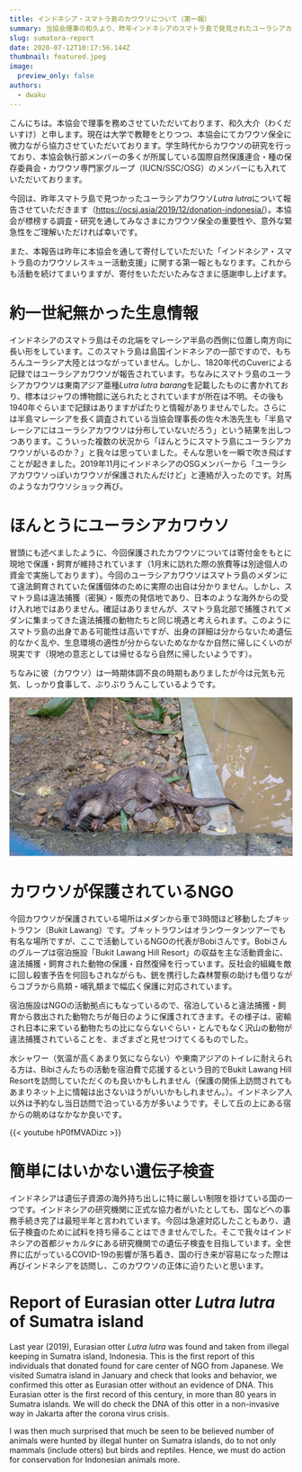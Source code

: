 ```yaml
---
title: インドネシア・スマトラ島のカワウソについて（第一報）
summary: 当協会理事の和久より、昨年インドネシアのスマトラ島で発見されたユーラシアカワウソの報告をさせていただきます。
slug: sumatora-report
date: 2020-07-12T10:17:56.144Z
thumbnail: featured.jpeg
image:
  preview_only: false
authors:
  - dwaku
---
```

こんにちは。本協会で理事を務めさせていただいております、和久大介（わくだいすけ）と申します。現在は大学で教鞭をとりつつ、本協会にてカワウソ保全に微力ながら協力させていただいております。学生時代からカワウソの研究を行っており、本協会執行部メンバーの多くが所属している国際自然保護連合・種の保存委員会・カワウソ専門家グループ（IUCN/SSC/OSG）のメンバーにも入れていただいております。

今回は、昨年スマトラ島で見つかったユーラシアカワウソ*Lutra lutra*について報告させていただきます（<https://ocsj.asia/2019/12/donation-indonesia/>）。本協会が標榜する調査・研究を通してみなさまにカワウソ保全の重要性や、意外な緊急性をご理解いただければ幸いです。

また、本報告は昨年に本協会を通して寄付していただいた「インドネシア・スマトラ島のカワウソレスキュー活動支援」に関する第一報ともなります。これからも活動を続けてまいりますが、寄付をいただいたみなさまに感謝申し上げます。

# 約一世紀無かった生息情報

インドネシアのスマトラ島はその北端をマレーシア半島の西側に位置し南方向に長い形をしています。このスマトラ島は島国インドネシアの一部ですので、もちろんユーラシア大陸とはつながっていません。しかし、1820年代のCuverによる記録ではユーラシアカワウソが報告されています。ちなみにスマトラ島のユーラシアカワウソは東南アジア亜種*Lutra lutra barang*を記載したものに書かれており、標本はジャワの博物館に送られたとされていますが所在は不明。その後も1940年ぐらいまで記録はありますがぱたりと情報がありませんでした。さらには半島マレーシアを長く調査されている当協会理事長の佐々木浩先生も「半島マレーシアにはユーラシアカワウソは分布していないだろう」という結果を出しつつあります。こういった複数の状況から「ほんとうにスマトラ島にユーラシアカワウソがいるのか？」と我々は思っていました。そんな思いを一瞬で吹き飛ばすことが起きました。2019年11月にインドネシアのOSGメンバーから「ユーラシアカワウソっぽいカワウソが保護されたんだけど」と連絡が入ったのです。対馬のようなカワウソショック再び。

# ほんとうにユーラシアカワウソ

冒頭にも述べましたように、今回保護されたカワウソについては寄付金をもとに現地で保護・飼育が維持されています（1月末に訪れた際の旅費等は別途個人の資金で実施しております）。今回のユーラシアカワウソはスマトラ島のメダンにて違法飼育されていた保護個体のために実際の出自は分かりません。しかし、スマトラ島は違法捕獲（密猟）・販売の発信地であり、日本のような海外からの受け入れ地ではありません。確証はありませんが、スマトラ島北部で捕獲されてメダンに集まってきた違法捕獲の動物たちと同じ境遇と考えられます。このようにスマトラ島の出身である可能性は高いですが、出身の詳細は分からないため遺伝的なかく乱や、生息環境の適性が分からないためなかなか自然に帰しにくいのが現実です（現地の意志としては帰せるなら自然に帰したいようです）。

ちなみに彼（カワウソ）は一時期体調不良の時期もありましたが今は元気も元気、しっかり食事して、ぶりぶりうんこしているようです。

![](featured.jpeg "図1. 水浴び後に元気よくナマズをたべるユーラシアカワウソ")

# カワウソが保護されているNGO

今回カワウソが保護されている場所はメダンから車で3時間ほど移動したブキットラワン（Bukit Lawang）です。ブキットラワンはオランウータンツアーでも有名な場所ですが、ここで活動しているNGOの代表がBobiさんです。Bobiさんのグループは宿泊施設「Bukit Lawang Hill Resort」の収益を主な活動資金に、違法捕獲・飼育された動物の保護・自然復帰を行っています。反社会的組織を敵に回し殺害予告を何回もされながらも、銃を携行した森林警察の助けも借りながらコブラから鳥類・哺乳類まで幅広く保護に対応されています。

宿泊施設はNGOの活動拠点にもなっているので、宿泊していると違法捕獲・飼育から救出された動物たちが毎日のように保護されてきます。その様子は、密輸され日本に来ている動物たちの比にならないぐらい・とんでもなく沢山の動物が違法捕獲されていることを、まざまざと見せつけてくるものでした。

水シャワー（気温が高くあまり気にならない）や東南アジアのトイレに耐えられる方は、Bibiさんたちの活動を宿泊費で応援するという目的でBukit Lawang Hill Resortを訪問していただくのも良いかもしれません（保護の関係上訪問されてもあまりネット上に情報は出さないほうがいいかもしれません。）。インドネシア人以外は予約なし当日訪問で泊っている方が多いようです。そして丘の上にある宿からの眺めはなかなか良いです。

{{< youtube hP0fMVADizc >}}

# 簡単にはいかない遺伝子検査

インドネシアは遺伝子資源の海外持ち出しに特に厳しい制限を掛けている国の一つです。インドネシアの研究機関に正式な協力者がいたとしても、国などへの事務手続き完了は最短半年と言われています。今回は急遽対応したこともあり、遺伝子検査のために試料を持ち帰ることはできませんでした。そこで我々はインドネシアの首都ジャカルタにある研究機関での遺伝子検査を目指しています。全世界に広がっているCOVID-19の影響が落ち着き、国の行き来が容易になった際は再びインドネシアを訪問し、このカワウソの正体に迫りたいと思います。

# Report of Eurasian otter *Lutra lutra* of Sumatra island

Last year (2019), Eurasian otter *Lutra lutra* was found and taken from illegal keeping in Sumatra island, Indonesia. This is the first report of this individuals that donated found for care center of NGO from Japanese. We visited Sumatra island in January and check that looks and behavior, we confirmed this otter as Eurasian otter without an evidence of DNA. This Eurasian otter is the first record of this century, in more than 80 years in Sumatra islands. We will do check the DNA of this otter in a non-invasive way in Jakarta after the corona virus crisis.

I was then much surprised that much be seen to be believed number of animals were hunted by illegal hunter on Sumatra islands, do to not only mammals (include otters) but birds and reptiles. Hence, we must do action for conservation for Indonesian animals more.
